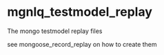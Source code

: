 # mgnlq_testmodel_replay
The mongo testmodel replay files

see mongoose_record_replay on how to create them
